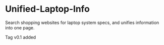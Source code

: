 Unified-Laptop-Info
===================

Search shopping websites for laptop system specs, and unifies information into one page.

Tag v0.1 added
